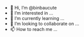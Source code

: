 - 👋 Hi, I’m @binbaucute
- 👀 I’m interested in ...
- 🌱 I’m currently learning ...
- 💞️ I’m looking to collaborate on ...
- 📫 How to reach me ...

<!---
binbaucute/binbaucute is a ✨ special ✨ repository because its `README.md` (this file) appears on your GitHub profile.
You can click the Preview link to take a look at your changes.
--->

